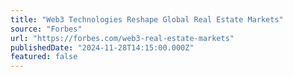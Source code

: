 ```yaml
---
title: "Web3 Technologies Reshape Global Real Estate Markets"
source: "Forbes"
url: "https://forbes.com/web3-real-estate-markets"
publishedDate: "2024-11-28T14:15:00.000Z"
featured: false
---
```

